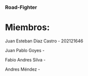 ### Road-Fighter

# Miembros:

Juan Esteban Diaz Castro - 202121646

Juan Pablo Goyes - 

Fabio Andres Silva - 

Andres Méndez - 
